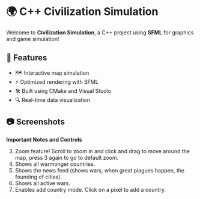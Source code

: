 # 🌍 C++ Civilization Simulation

Welcome to **Civilization Simulation**, a C++ project using **SFML** for graphics and game simulation!

## 🚀 Features

- 🗺️ Interactive map simulation
- ⚡ Optimized rendering with SFML
- 🛠️ Built using CMake and Visual Studio
- 🔍 Real-time data visualization

## 📷 Screenshots

**Important Notes and Controls**

3. Zoom feature! Scroll to zoom in and click and drag to move around the map, press 3 again to go to default zoom.
4. Shows all warmonger countries.
5. Shows the news feed (shows wars, when great plagues happen, the founding of cities).
6. Shows all active wars.
9. Enables add country mode. Click on a pixel to add a country.

